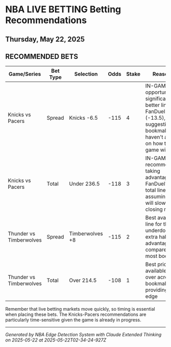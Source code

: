 # NBA LIVE BETTING Betting Recommendations
## Thursday, May 22, 2025

## RECOMMENDED BETS
| Game/Series | Bet Type | Selection | Odds | Stake | Reasoning |
|-------------|----------|-----------|------|-------|-----------|
| Knicks vs Pacers | Spread | Knicks -6.5 | -115 | 4 | IN-GAME value opportunity with significantly better line than FanDuel (-13.5), suggesting bookmakers haven't aligned on how the game will finish |
| Knicks vs Pacers | Total | Under 236.5 | -118 | 3 | IN-GAME recommendation taking advantage of FanDuel's lower total line, assuming pace will slow in closing minutes |
| Thunder vs Timberwolves | Spread | Timberwolves +8 | -115 | 2 | Best available line for the underdog with extra half-point advantage compared to most books |
| Thunder vs Timberwolves | Total | Over 214.5 | -108 | 1 | Best price available on the over across all bookmakers, providing slight edge |

Remember that live betting markets move quickly, so timing is essential when placing these bets. The Knicks-Pacers recommendations are particularly time-sensitive given the game is already in progress.

---
*Generated by NBA Edge Detection System with Claude Extended Thinking on 2025-05-22 at 2025-05-22T02-34-24-927Z*
